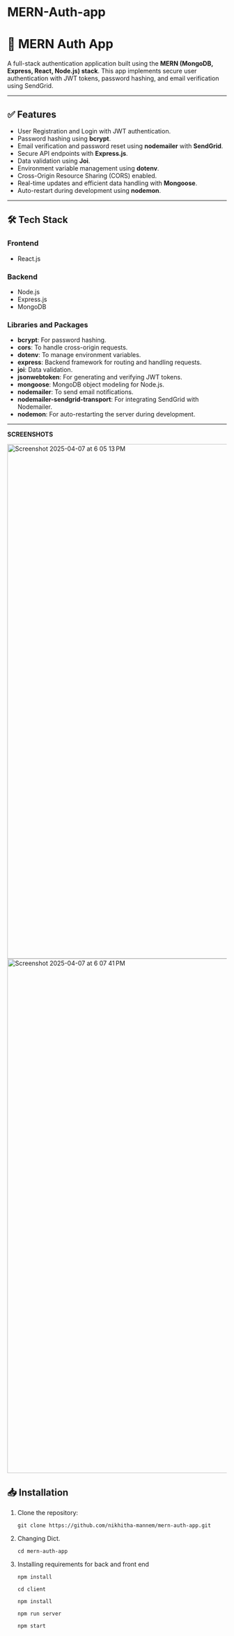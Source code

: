 # MERN-Auth-app
# 🚀 MERN Auth App

A full-stack authentication application built using the **MERN (MongoDB, Express, React, Node.js) stack**. This app implements secure user authentication with JWT tokens, password hashing, and email verification using SendGrid.

---

## ✅ Features

- User Registration and Login with JWT authentication.
- Password hashing using **bcrypt**.
- Email verification and password reset using **nodemailer** with **SendGrid**.
- Secure API endpoints with **Express.js**.
- Data validation using **Joi**.
- Environment variable management using **dotenv**.
- Cross-Origin Resource Sharing (CORS) enabled.
- Real-time updates and efficient data handling with **Mongoose**.
- Auto-restart during development using **nodemon**.

---

## 🛠️ Tech Stack

### Frontend
- React.js

### Backend
- Node.js
- Express.js
- MongoDB

### Libraries and Packages
- **bcrypt**: For password hashing.
- **cors**: To handle cross-origin requests.
- **dotenv**: To manage environment variables.
- **express**: Backend framework for routing and handling requests.
- **joi**: Data validation.
- **jsonwebtoken**: For generating and verifying JWT tokens.
- **mongoose**: MongoDB object modeling for Node.js.
- **nodemailer**: To send email notifications.
- **nodemailer-sendgrid-transport**: For integrating SendGrid with Nodemailer.
- **nodemon**: For auto-restarting the server during development.

---
**SCREENSHOTS**


<img width="1178" alt="Screenshot 2025-04-07 at 6 05 13 PM" src="https://github.com/user-attachments/assets/aa65efb1-f223-432b-9c61-e6073e3a0552" />
<img width="1178" alt="Screenshot 2025-04-07 at 6 07 41 PM" src="https://github.com/user-attachments/assets/611ca758-23fa-4e0f-950c-55f0b8844c78" />



## 📥 Installation

1. Clone the repository:
   ```
   git clone https://github.com/nikhitha-mannem/mern-auth-app.git

   ```
2. Changing Dict.

   ```
   cd mern-auth-app
    ```
3. Installing requirements for back and front end
   ```
   npm install

   cd client
   
   npm install

   npm run server

   npm start
   ```


   
